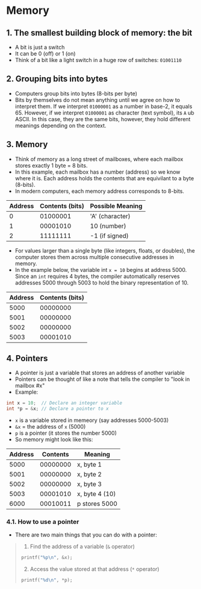 # Memory
## 1. The smallest building block of memory: the bit
- A bit is just a switch
- It can be 0 (off) or 1 (on)
- Think of a bit like a light switch in a huge row of switches:
`01001110`

## 2. Grouping bits into bytes
- Computers group bits into bytes (8-bits per byte)
- Bits by themselves do not mean anything until we agree on how to interpret them. If we interpret `01000001` as a number in base-2, it equals 65. However, if we interpret `01000001` as character (text symbol), its `A` ub ASCII. In this case, they are the same bits, however, they hold different meanings depending on the context.

## 3. Memory
- Think of memory as a long street of mailboxes, where each mailbox stores exactly 1 byte = 8 bits.
- In this example, each mailbox has a number (address) so we know where it is. Each address holds the contents that are equivilant to a byte (8-bits).
- In modern computers, each memory address corresponds to 8-bits.

| Address | Contents (bits) | Possible Meaning |
|---------|-----------------|------------------|
| 0       | 01000001        | 'A' (character)  |
| 1       | 00001010        | 10 (number)      |
| 2       | 11111111        | -1 (if signed)   |

- For values larger than a single byte (like integers, floats, or doubles), the computer stores them across multiple consecutive addresses in memory.
- In the example below, the variable int `x = 10` begins at address 5000. Since an `int` requires 4 bytes, the compiler automatically reserves addresses 5000 through 5003 to hold the binary representation of 10.

| Address | Contents (bits) |
|---------|-----------------|
| 5000    | 00000000        |
| 5001    | 00000000        |
| 5002    | 00000000        |
| 5003    | 00001010        |

## 4. Pointers
- A pointer is just a variable that stores an address of another variable
- Pointers can be thought of like a note that tells the compiler to "look in mailbox #x"
- Example: 
```c
int x = 10;  // Declare an integer variable
int *p = &x; // Declare a pointer to x
```
- `x` is a variable stored in memeory (say addresses 5000-5003)
- `&x` = the address of `x` (5000)
- `p` is a pointer (it stores the number 5000)
- So memory might look like this:

| Address | Contents      | Meaning           |
|---------|---------------|-----------------|
| 5000    | 00000000      | x, byte 1        |
| 5001    | 00000000      | x, byte 2        |
| 5002    | 00000000      | x, byte 3        |
| 5003    | 00001010      | x, byte 4 (10)   |
| 6000    | 00010011      | p stores 5000    |

### 4.1. How to use a pointer
- There are two main things that you can do with a pointer:
> 1) Find the address of a variable (`&` operator)
> ```c
> printf("%p\n", &x);
> ```
> 2) Access the value stored at that address (`*` operator)
> ```c
> printf("%d\n", *p);
> ```
